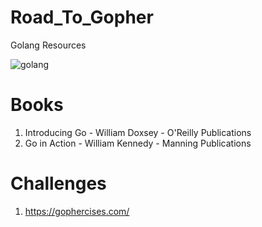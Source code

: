 # Road_To_Gopher
Golang Resources

![golang](https://user-images.githubusercontent.com/39147514/189495623-052cbe1d-333e-4fc5-928a-01b33ef39c06.png)

# Books
1. Introducing Go - William Doxsey - O'Reilly Publications
2. Go in Action - William Kennedy - Manning Publications 

# Challenges
1. https://gophercises.com/
